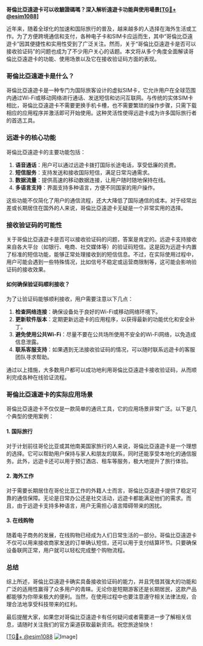 **哥倫比亞遠遊卡可以收驗證碼嗎？深入解析遠遊卡功能與使用場景[[TG💪+ @esim1088](https://t.me/s/esim1088)]**

近年来，随着全球化的加速和国际旅行的普及，越来越多的人选择在海外生活或工作。为了方便跨境通信和支付，各种电子卡和SIM卡应运而生，其中“哥倫比亞遠遊卡”因其便捷性和实用性受到了广泛关注。然而，关于“哥倫比亞遠遊卡是否可以接收验证码”的问题也成为了不少用户关心的话题。本文将从多个角度全面解读哥倫比亞遠遊卡的功能、使用场景以及它在接收验证码方面的表现。

### 哥倫比亞遠遊卡是什么？

哥倫比亞遠遊卡是一种专门为国际旅客设计的虚拟SIM卡，它允许用户在全球范围内通过Wi-Fi或移动网络进行通话、发送短信和访问互联网。与传统的实体SIM卡相比，哥倫比亞遠遊卡不需要更换手机卡槽，也不需要繁琐的操作步骤，只需下载相应的应用程序并激活即可开始使用。这种灵活性使得远遊卡成为许多国际旅行者的首选工具。

### 远遊卡的核心功能

哥倫比亞遠遊卡的主要功能包括：

1. **语音通话**：用户可以通过远遊卡拨打国际长途电话，享受低廉的资费。
2. **短信服务**：支持发送和接收国际短信，满足日常沟通需求。
3. **数据流量**：提供高速的移动数据连接，让用户随时随地保持在线。
4. **多语言支持**：界面支持多种语言，方便不同国家的用户操作。

这些功能不仅简化了用户的通信流程，还大大降低了国际通信的成本。对于经常出差或长期居住在国外的人来说，哥倫比亞遠遊卡无疑是一个非常实用的选择。

### 接收验证码的可能性

关于哥倫比亞遠遊卡是否可以接收验证码的问题，答案是肯定的。远遊卡支持接收来自各大平台（如银行、电商、社交媒体等）的验证码短信。这是因为远遊卡内置了标准的短信功能，能够正常处理接收到的短信信息。不过，在实际使用过程中，用户可能会遇到一些特殊情况，比如信号不稳定或运营商限制等，这可能会影响验证码的接收效果。

#### 如何确保验证码顺利接收？

为了让验证码能够顺利接收，用户需要注意以下几点：

1. **检查网络连接**：确保设备处于良好的Wi-Fi或移动网络环境下。
2. **更新软件版本**：定期更新远遊卡的应用程序，以获得最新的功能优化和安全补丁。
3. **避免使用公共Wi-Fi**：尽量不要在公共场所使用不安全的Wi-Fi网络，以免造成信息泄露。
4. **联系客服支持**：如果遇到无法接收验证码的情况，可以随时联系远遊卡的客服团队寻求帮助。

通过以上措施，大多数用户都可以成功地利用哥倫比亞遠遊卡接收验证码，从而顺利完成各种在线验证流程。

### 哥倫比亞遠遊卡的实际应用场景

哥倫比亞遠遊卡不仅仅是一款简单的通讯工具，它的应用场景非常广泛。以下是几个典型的使用案例：

#### 1. 国际旅行

对于计划前往哥伦比亚或其他南美国家旅行的人来说，哥倫比亞遠遊卡是一个理想的选择。它可以帮助用户保持与家人和朋友的联系，同时还能享受本地化的通信服务。此外，远遊卡还可以用于预订酒店、租车等服务，极大地提升了旅行体验。

#### 2. 海外工作

对于需要长期居住在哥伦比亚工作的外籍人士而言，哥倫比亞遠遊卡提供了稳定可靠的通信保障。无论是日常办公还是社交活动，远遊卡都能满足他们的需求。而且，由于远遊卡支持多种语言，用户无需担心语言障碍带来的困扰。

#### 3. 在线购物

随着电子商务的发展，在线购物已经成为人们日常生活的一部分。哥倫比亞遠遊卡不仅可以用来接收商家发送的订单确认短信，还可以用于支付结算环节。只要确保设备联网正常，用户就可以轻松完成整个购物流程。

### 总结

综上所述，哥倫比亞遠遊卡确实具备接收验证码的能力，并且凭借其强大的功能和广泛的适用性赢得了众多用户的青睐。无论你是短期游客还是长期居民，这款产品都能够为你带来极大的便利。当然，在使用过程中也要注意遵守相关法律法规，合理合法地享受科技带来的红利。

最后提醒大家，如果您对哥倫比亞遠遊卡有任何疑问或者需要进一步了解相关信息，请随时关注我们的官方渠道获取最新资讯。祝您旅途愉快！

[[TG💪+ @esim1088](https://t.me/s/esim1088) ![Image](https://i.postimg.cc/4NQfJmqS/Snipaste-2025-05-13-00-14-12.png)]